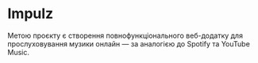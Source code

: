 # Impulz
Метою проєкту є створення повнофункціонального веб-додатку для прослуховування музики онлайн — за аналогією до Spotify та YouTube Music.
